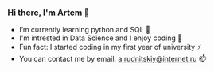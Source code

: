 ### Hi there, I'm Artem 👋
- I’m currently learning python and SQL 🌱 
- I'm intrested in Data Science and I enjoy coding 👀
- Fun fact: I started coding in my first year of university ⚡ 
- You can contact me by email: a.rudnitskiy@internet.ru 📫
